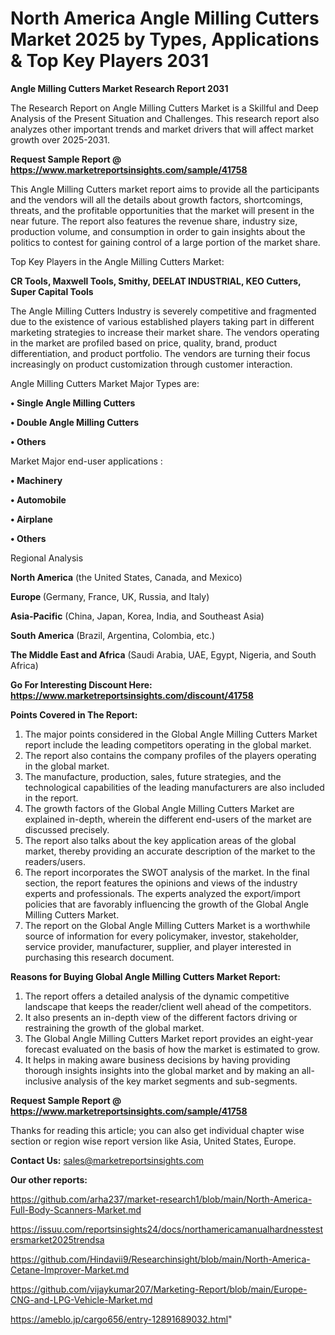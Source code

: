 # North America Angle Milling Cutters Market 2025 by Types, Applications & Top Key Players 2031

<strong>Angle Milling Cutters Market Research Report 2031</strong>

The Research Report on Angle Milling Cutters Market is a Skillful and Deep Analysis of the Present Situation and Challenges. This research report also analyzes other important trends and market drivers that will affect market growth over 2025-2031.

<strong>Request Sample Report @ <a href=https://www.marketreportsinsights.com/sample/41758>https://www.marketreportsinsights.com/sample/41758</a></strong>

This Angle Milling Cutters market report aims to provide all the participants and the vendors will all the details about growth factors, shortcomings, threats, and the profitable opportunities that the market will present in the near future. The report also features the revenue share, industry size, production volume, and consumption in order to gain insights about the politics to contest for gaining control of a large portion of the market share.

Top Key Players in the Angle Milling Cutters Market:

<strong>CR Tools, Maxwell Tools, Smithy, DEELAT INDUSTRIAL, KEO Cutters, Super Capital Tools</strong>

The Angle Milling Cutters Industry is severely competitive and fragmented due to the existence of various established players taking part in different marketing strategies to increase their market share. The vendors operating in the market are profiled based on price, quality, brand, product differentiation, and product portfolio. The vendors are turning their focus increasingly on product customization through customer interaction.

Angle Milling Cutters Market Major Types are:

<strong>•  Single Angle Milling Cutters

•  Double Angle Milling Cutters

•  Others</strong>

Market Major end-user applications :

<strong>•  Machinery

•  Automobile

•  Airplane

•  Others</strong>

Regional Analysis

</u><strong><b>North America</b></strong> (the United States, Canada, and Mexico)

<strong><b>Europe </b></strong>(Germany, France, UK, Russia, and Italy)

<strong><b>Asia-Pacific</b></strong> (China, Japan, Korea, India, and Southeast Asia)

<strong><b>South America</b></strong> (Brazil, Argentina, Colombia, etc.)

<strong><b>The Middle East and Africa</b></strong> (Saudi Arabia, UAE, Egypt, Nigeria, and South Africa)

<strong>Go For Interesting Discount Here: <a href=https://www.marketreportsinsights.com/discount/41758>https://www.marketreportsinsights.com/discount/41758</a></strong>

<strong>Points Covered in The Report:</strong>
<ol>
  <li>The major points considered in the Global Angle Milling Cutters Market report include the leading competitors operating in the global market.</li>
  <li>The report also contains the company profiles of the players operating in the global market.</li>
  <li>The manufacture, production, sales, future strategies, and the technological capabilities of the leading manufacturers are also included in the report.</li>
  <li>The growth factors of the Global Angle Milling Cutters Market are explained in-depth, wherein the different end-users of the market are discussed precisely.</li>
  <li>The report also talks about the key application areas of the global market, thereby providing an accurate description of the market to the readers/users.</li>
  <li>The report incorporates the SWOT analysis of the market. In the final section, the report features the opinions and views of the industry experts and professionals. The experts analyzed the export/import policies that are favorably influencing the growth of the Global Angle Milling Cutters Market.</li>
  <li>The report on the Global Angle Milling Cutters Market is a worthwhile source of information for every policymaker, investor, stakeholder, service provider, manufacturer, supplier, and player interested in purchasing this research document.</li>
</ol>
<strong>Reasons for Buying Global Angle Milling Cutters Market Report:</strong>

<ol>
  <li>The report offers a detailed analysis of the dynamic competitive landscape that keeps the reader/client well ahead of the competitors.</li>
  <li>It also presents an in-depth view of the different factors driving or restraining the growth of the global market.</li>
  <li>The Global Angle Milling Cutters Market report provides an eight-year forecast evaluated on the basis of how the market is estimated to grow.</li>
  <li>It helps in making aware business decisions by having providing thorough insights insights into the global market and by making an all-inclusive analysis of the key market segments and sub-segments.</li>
</ol>
<strong>Request Sample Report @ <a href=https://www.marketreportsinsights.com/sample/41758>https://www.marketreportsinsights.com/sample/41758</a></strong>


Thanks for reading this article; you can also get individual chapter wise section or region wise report version like Asia, United States, Europe.

<strong>Contact Us:</strong>
sales@marketreportsinsights.com

<strong>Our other reports:</strong>

<a href=https://github.com/arha237/market-research1/blob/main/North-America-Full-Body-Scanners-Market.md>https://github.com/arha237/market-research1/blob/main/North-America-Full-Body-Scanners-Market.md</a>

<a href=https://issuu.com/reportsinsights24/docs/northamericamanualhardnesstestersmarket2025trendsa>https://issuu.com/reportsinsights24/docs/northamericamanualhardnesstestersmarket2025trendsa</a>

<a href=https://github.com/Hindavii9/Researchinsight/blob/main/North-America-Cetane-Improver-Market.md>https://github.com/Hindavii9/Researchinsight/blob/main/North-America-Cetane-Improver-Market.md</a>

<a href=https://github.com/vijaykumar207/Marketing-Report/blob/main/Europe-CNG-and-LPG-Vehicle-Market.md>https://github.com/vijaykumar207/Marketing-Report/blob/main/Europe-CNG-and-LPG-Vehicle-Market.md</a>

<a href=https://ameblo.jp/cargo656/entry-12891689032.html>https://ameblo.jp/cargo656/entry-12891689032.html</a>"

